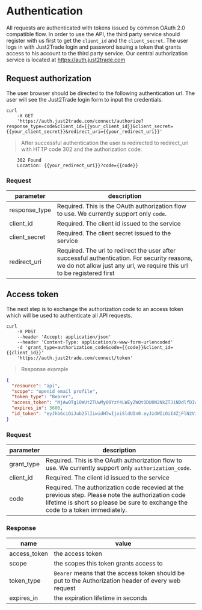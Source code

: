 # Authentication

All requests are authenticated with tokens issued by common OAuth 2.0 compatible flow. In order to use the API, the third party service should register with us first to get the `client_id` and the `client_secret`. The user logs in with Just2Trade login and password issuing a token that grants access to his account to the third party service. Our central authorization service is located at https://auth.just2trade.com

## Request authorization
The user browser should be directed to the following authentication url. The user will see the Just2Trade login form to input the credentials.

```shell
curl
    -X GET
    'https://auth.just2trade.com/connect/authorize?response_type=code&client_id={{your_client_id}}&client_secret={{your_client_secret}}&redirect_uri={{your_redirect_uri}}'
```

> After successful authentication the user is redirected to redirect_uri with HTTP code 302 and the authorization code:

```shell
    302 Found
    Location: {{your_redirect_uri}}?code={{code}}
```

### Request
parameter | description
---- | ----
response_type | Required. This is the OAuth authorization flow to use. We currently support only `code`.
client_id | Required. The client id issued to the service
client_secret | Required. The client secret issued to the service
redirect_uri | Required. The url to redirect the user after successful authentication. For security reasons, we do not allow just any url, we require this url to be registered first


## Access token
The next step is to exchange the authorization code to an access token which will be used to authenticate all API requests.

```shell
curl
    -X POST
    --header 'Accept: application/json'
    --header 'Content-Type: application/x-www-form-urlencoded'
    -d 'grant_type=authorization_code&code={{code}}&client_id={{client_id}}'
    'https://auth.just2trade.com/connect/token'
```

> Response example

```json
{
  "resource": "api",
  "scope": "openid email profile",
  "token_type": "Bearer",
  "access_token": "MjAwOTg1OWUtZTUwMy00YzY4LWEyZWQtODU0N2NkZTJiNDdlfDIwMTcxMDA3MTkyNDQzfHRlc3R8U2VyZ2V5fE1pbmtvdg==",
  "expires_in": 3600,
  "id_token": "eyJhbGciOiJub25lIiwidHlwIjoiSldUIn0.eyJzdWIiOiI4ZjFlN2ViYS1kYzY4LTQ0NWEtYmQ3ZC0yYjY3YzlhZjgzYTUiLCJ0b2tlbl91c2FnZSI6ImlkX3Rva2VuIiwianRpIjoiMGNkNTZmMDYtMmVkNy00OGFkLThlOTEtNmRkZDQzM2IzOTVhIiwiY2ZkX2x2bCI6InByaXZhdGUiLCJhdWQiOiJ0ZXN0IiwiYXpwIjoidGVzdCIsIm5iZiI6MTUwNzMxNzg4MywiZXhwIjoxNTA3MzE5MDgzLCJpYXQiOjE1MDczMTc4ODMsImlzcyI6Imh0dHBzOi8vYXV0aC5qdXN0MnRyYWRlLmNvbS8ifQ."
}
```

### Request
parameter | description
---- | ----
grant_type | Required. This is the OAuth authorization flow to use. We currently support only `authorization_code`.
client_id | Required. The client id issued to the service
code | Required. The authorization code recevied at the previous step. Please note the authorization code lifetime is short so please be sure to exchange the code to a token immediately.

### Response
name | value
---- | ----
access_token | the access token
scope | the scopes this token grants access to
token_type | `Bearer` means that the access token should be put to the Authorization header of every web request
expires_in | the expiration lifetime in seconds
